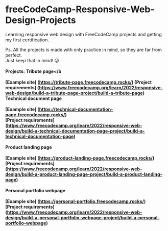 <h1>freeCodeCamp-Responsive-Web-Design-Projects</h1>

Learning responsive web design with FreeCodeCamp projects and getting my first certification.<br>

Ps. All the projects is made with only practice in mind, so they are far from perfect.<br>
Just keep that in mind! :stuck_out_tongue_winking_eye:
<br>
<br>
<b>Projects:</b>
<b>Tribute page</b
<br><br>
[Example site] (https://tribute-page.freecodecamp.rocks/)
[Project requirements] (https://www.freecodecamp.org/learn/2022/responsive-web-design/build-a-tribute-page-project/build-a-tribute-page)
<b>Technical document page</b>
<br><br>
[Example site] (https://technical-documentation-page.freecodecamp.rocks/) <br>
[Project requirements] (https://www.freecodecamp.org/learn/2022/responsive-web-design/build-a-technical-documentation-page-project/build-a-technical-documentation-page)
<br><br>
<b>Product landing page</b><br><br>
[Example site] (https://product-landing-page.freecodecamp.rocks/) <br>
[Project requirements] (https://www.freecodecamp.org/learn/2022/responsive-web-design/build-a-product-landing-page-project/build-a-product-landing-page)
<br><br>
<b>Personal portfolio webpage</b>
<br><br>
[Example site] (https://personal-portfolio.freecodecamp.rocks/) <br>
[Project requirements] (https://www.freecodecamp.org/learn/2022/responsive-web-design/build-a-personal-portfolio-webpage-project/build-a-personal-portfolio-webpage)
